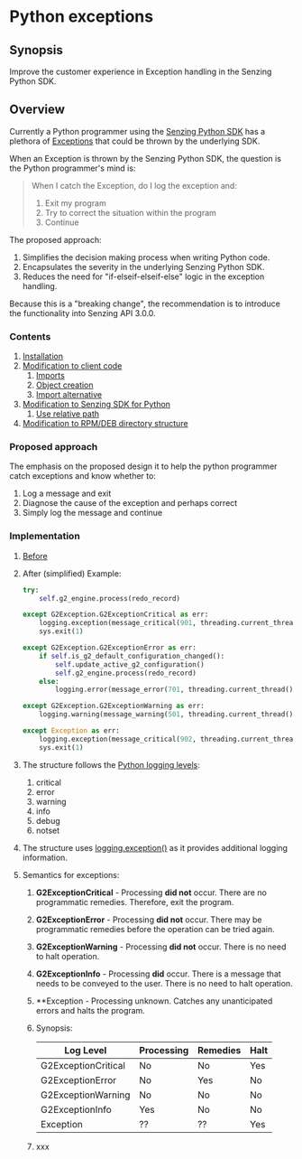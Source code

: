 # Python exceptions

## Synopsis

Improve the customer experience in Exception handling in the Senzing Python SDK.

## Overview

Currently a Python programmer using the
[Senzing Python SDK](https://github.com/Senzing/g2-sdk-python/tree/main/src/senzing)
has a plethora of
[Exceptions](https://github.com/Senzing/g2-sdk-python/blob/main/src/senzing/G2Exception.py)
that could be thrown by the underlying SDK.

When an Exception is thrown by the Senzing Python SDK,
the question is the Python programmer's mind is:

> When I catch the Exception, do I log the exception and:
>   1) Exit my program
>   2) Try to correct the situation within the program
>   3) Continue

The proposed approach:

1. Simplifies the decision making process when writing Python code.
1. Encapsulates the severity in the underlying Senzing Python SDK.
1. Reduces the need for "if-elseif-elseif-else" logic in the exception handling.

Because this is a "breaking change", the recommendation is to introduce the functionality into Senzing API 3.0.0.

### Contents

1. [Installation](#installation)
1. [Modification to client code](#modification-to-client-code)
    1. [Imports](#imports)
    1. [Object creation](#object-creation)
    1. [Import alternative](#import-alternative)
1. [Modification to Senzing SDK for Python](#modification-to-senzing-sdk-for-python)
    1. [Use relative path](#use-relative-path)
1. [Modification to RPM/DEB directory structure](#modification-to-rpm-deb-directory-structure)

### Proposed approach

The emphasis on the proposed design it to help the python programmer catch exceptions and know whether to:

1. Log a message and exit
2. Diagnose the cause of the exception and perhaps correct
3. Simply log the message and continue

### Implementation

1. [Before](https://github.com/Senzing/redoer/blob/c3d3aeaf281d091d2ca370da1c5c56f54d736a66/redoer.py#L2061-L2083)

1. After (simplified)
   Example:

    ```python
    try:
        self.g2_engine.process(redo_record)

    except G2Exception.G2ExceptionCritical as err:
        logging.exception(message_critical(901, threading.current_thread().name, err, redo_record))
        sys.exit(1)

    except G2Exception.G2ExceptionError as err:
        if self.is_g2_default_configuration_changed():
            self.update_active_g2_configuration()
            self.g2_engine.process(redo_record)
        else:
            logging.error(message_error(701, threading.current_thread().name, err))

    except G2Exception.G2ExceptionWarning as err:
        logging.warning(message_warning(501, threading.current_thread().name, err, redo_record))

    except Exception as err:
        logging.exception(message_critical(902, threading.current_thread().name, err, redo_record))
        sys.exit(1)
    ```

1. The structure follows the [Python logging levels](https://docs.python.org/3/library/logging.html#logging-levels):
    1. critical
    1. error
    1. warning
    1. info
    1. debug
    1. notset
1. The structure uses [logging.exception()](https://docs.python.org/3/library/logging.html#logging.Logger.exception)
   as it provides additional logging information.

1. Semantics for exceptions:
    1. **G2ExceptionCritical** -
       Processing **did not** occur.
       There are no programmatic remedies.
       Therefore, exit the program.
    1. **G2ExceptionError** -
       Processing **did not** occur.
       There may be programmatic remedies before the operation can be tried again.
    1. **G2ExceptionWarning** -
       Processing **did not** occur.
       There is no need to halt operation.
    1. **G2ExceptionInfo** -
       Processing **did** occur.
       There is a message that needs to be conveyed to the user.
       There is no need to halt operation.
    1. **Exception -
       Processing unknown.
       Catches any unanticipated errors and halts the program.
    1. Synopsis:


        | Log Level            | Processing | Remedies | Halt |
        |----------------------|------------|----------|------|
        | G2ExceptionCritical  | No         | No       | Yes  |
        | G2ExceptionError     | No         | Yes      | No   |
        | G2ExceptionWarning   | No         | No       | No   |
        | G2ExceptionInfo      | Yes        | No       | No   |
        | Exception            | ??         | ??       | Yes  |

    1. xxx


